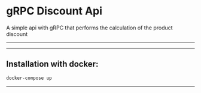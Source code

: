 # gRPC Discount Api

A simple api with gRPC that performs the calculation of the product discount
***
***

## Installation with docker:

```sh
docker-compose up
```
***

